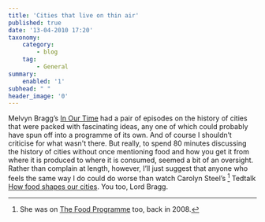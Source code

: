 ```yaml
---
title: 'Cities that live on thin air'
published: true
date: '13-04-2010 17:20'
taxonomy:
    category:
        - blog
    tag:
        - General
summary:
    enabled: '1'
subhead: " "
header_image: '0'
---
```


Melvyn Bragg’s [In Our Time](https://www.bbc.co.uk/radio4/features/in-our-time/) had a pair of episodes on the history of cities that were packed with fascinating ideas, any one of which could probably have spun off into a programme of its own. And of course I shouldn’t criticise for what wasn't there. But really, to spend 80 minutes discussing the history of cities without once mentioning food and how you get it from where it is produced to where it is consumed, seemed a bit of an oversight. Rather than complain at length, however, I’ll just suggest that anyone who feels the same way I do could do worse than watch Carolyn Steel’s [^fn1] Tedtalk [How food shapes our cities](https://www.ted.com/speakers/carolyn_steel). You too, Lord Bragg.

[^fn1]: She was on [The Food Programme](https://www.bbc.co.uk/radio4/factual/foodprogramme_20080720.shtml) too, back in 2008. 
